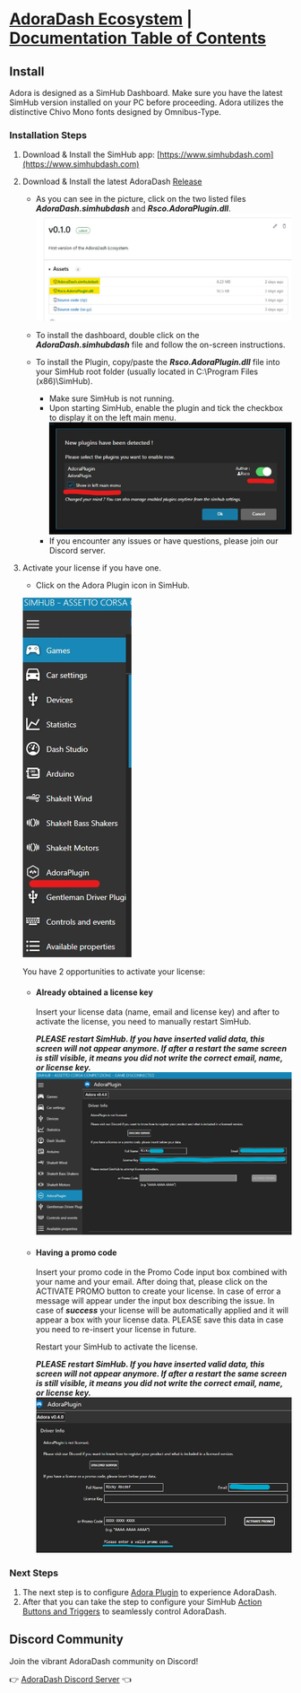 # [AdoraDash Ecosystem](https://www.patreon.com/adoradash) | [Documentation Table of Contents](TOC.md)

## Install
Adora is designed as a SimHub Dashboard. Make sure you have the latest SimHub version installed on your PC before proceeding. Adora utilizes the distinctive Chivo Mono fonts designed by Omnibus-Type.

### Installation Steps
1. Download & Install the SimHub app: [https://www.simhubdash.com](https://www.simhubdash.com)
2. Download & Install the latest AdoraDash [Release](https://github.com/Butzy79/adora-dash/releases/)
   - As you can see in the picture, click on the two listed files ***AdoraDash.simhubdash*** and ***Rsco.AdoraPlugin.dll***.
   ![AdoraDash](/src/images/docs/install/download.jpg)

   - To install the dashboard, double click on the ***AdoraDash.simhubdash*** file and follow the on-screen instructions.
   - To install the Plugin, copy/paste the ***Rsco.AdoraPlugin.dll*** file into your SimHub root folder (usually located in C:\Program Files (x86)\SimHub).
     - Make sure SimHub is not running.
     - Upon starting SimHub, enable the plugin and tick the checkbox to display it on the left main menu.
    ![AdoraDash](/src/images/docs/install/activate.jpg)
     - If you encounter any issues or have questions, please join our Discord server.
4. Activate your license if you have one.
    - Click on the Adora Plugin icon in SimHub.
   
    ![AdoraDash](/src/images/docs/install/plugin.jpg)

    You have 2 opportunities to activate your license:
   - #### Already obtained a license key
        Insert your license data (name, email and license key) and after to activate the license, you need to manually restart SimHub.
     
        ***PLEASE restart SimHub. If you have inserted valid data, this screen will not appear anymore. If after a restart the same screen is still visible, it means you did not write the correct email, name, or license key.***
        ![Activate](/src/images/docs/install/activate_key.jpg)
    
    - #### Having a promo code
        Insert your promo code in the Promo Code input box combined with your name and your email. After doing that, please click on the ACTIVATE PROMO button to create your license.
        In case of error a message will appear under the input box describing the issue.
        In case of ***success*** your license will be automatically applied and it will appear a box with your license data.
        PLEASE save this data in case you need to re-insert your license in future.
        
        Restart your SimHub to activate the license.
   
        ***PLEASE restart SimHub. If you have inserted valid data, this screen will not appear anymore. If after a restart the same screen is still visible, it means you did not write the correct email, name, or license key.***
        ![AdoraDash](/src/images/docs/install/activate_promo.jpg)
      
### Next Steps
1. The next step is to configure [Adora Plugin](plugin.md) to experience AdoraDash.
2. After that you can take the step to configure your SimHub [Action Buttons and Triggers](triggers.md) to seamlessly control AdoraDash.

## Discord Community
Join the vibrant AdoraDash community on Discord!

👉 [AdoraDash Discord Server](https://discord.gg/2yNzuRc62S) 👈

